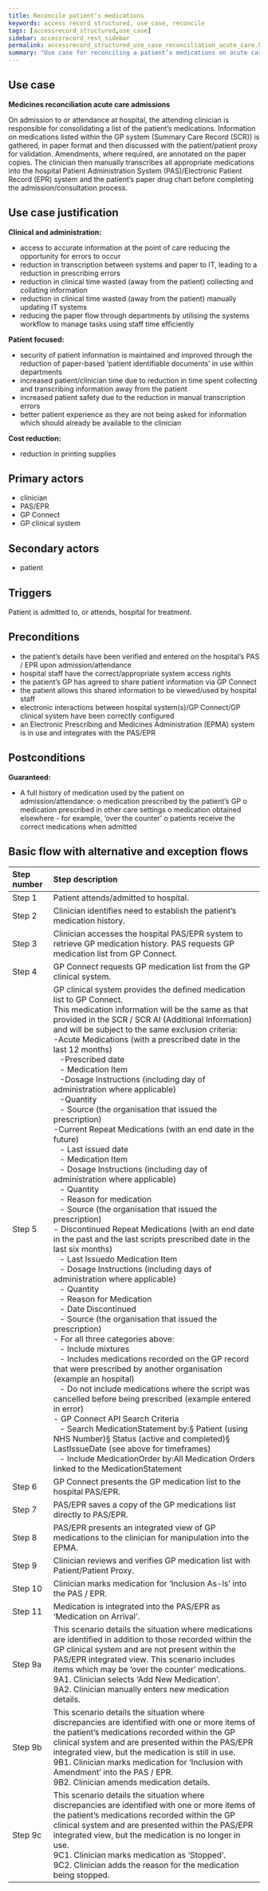```yaml
---
title: Reconcile patient’s medications
keywords: access record structured, use case, reconcile
tags: [accessrecord_structured,use_case]
sidebar: accessrecord_rest_sidebar
permalink: accessrecord_structured_use_case_reconciliation_acute_care.html
summary: "Use case for reconciling a patient’s medications on acute care admission"
---
```


## Use case ##

**Medicines reconciliation acute care admissions**

On admission to or attendance at hospital, the attending clinician is responsible for consolidating a list of the patient’s medications. Information on medications listed within the GP system (Summary Care Record (SCR)) is gathered, in paper format and then discussed with the patient/patient proxy for validation. Amendments, where required, are annotated on the paper copies. The clinician then manually transcribes all appropriate medications into the hospital Patient Administration System (PAS)/Electronic Patient Record (EPR) system and the patient’s paper drug chart before completing the admission/consultation process.

## Use case justification ##

**Clinical and administration:**
-	access to accurate information at the point of care reducing the opportunity for errors to occur
-	reduction in transcription between systems and paper to IT, leading to a reduction in prescribing errors
-	reduction in clinical time wasted (away from the patient) collecting and collating information
-	reduction in clinical time wasted (away from the patient) manually updating IT systems
-	reducing the paper flow through departments by utilising the systems workflow to manage tasks using staff time efficiently

**Patient focused:**
-	security of patient information is maintained and improved through the reduction of paper-based ‘patient identifiable documents’ in use within departments
-	increased patient/clinician time due to reduction in time spent collecting and transcribing information away from the patient
-	increased patient safety due to the reduction in manual transcription errors
-	better patient experience as they are not being asked for information which should already be available to the clinician

**Cost reduction:**
-	reduction in printing supplies

## Primary actors ##
-	clinician
-	PAS/EPR
-	GP Connect
-	GP clinical system

## Secondary actors ##

-	patient

## Triggers ##

Patient is admitted to, or attends, hospital for treatment.

## Preconditions ##

-	the patient’s details have been verified and entered on the hospital’s PAS / EPR upon admission/attendance
-	hospital staff have the correct/appropriate system access rights
-	the patient’s GP has agreed to share patient information via GP Connect
-	the patient allows this shared information to be viewed/used by hospital staff
-	electronic interactions between hospital system(s)/GP Connect/GP clinical system have been correctly configured
-	an Electronic Prescribing and Medicines Administration (EPMA) system is in use and integrates with the PAS/EPR

## Postconditions ##

**Guaranteed:**
-	A full history of medication used by the patient on admission/attendance:
o	medication prescribed by the patient’s GP
o	medication prescribed in other care settings
o	medication obtained elsewhere \- for example, ‘over the counter’
o	patients receive the correct medications when admitted

## Basic flow with alternative and exception flows ##
| Step number | Step description                                                                                                                                                                                                                                                                                                                                                                                                                                                                                                                                                                                                                                                                                                                                                                                                                                                                                                                                                                                                                                                                                                                                                                                                                                                                                                                                                                                                                                                                                                                                                                                                                                                                                                                                                                                                                                                                             |
|:-------------|:----------------------------------------------------------------------------------------------------------------------------------------------------------------------------------------------------------------------------------------------------------------------------------------------------------------------------------------------------------------------------------------------------------------------------------------------------------------------------------------------------------------------------------------------------------------------------------------------------------------------------------------------------------------------------------------------------------------------------------------------------------------------------------------------------------------------------------------------------------------------------------------------------------------------------------------------------------------------------------------------------------------------------------------------------------------------------------------------------------------------------------------------------------------------------------------------------------------------------------------------------------------------------------------------------------------------------------------------------------------------------------------------------------------------------------------------------------------------------------------------------------------------------------------------------------------------------------------------------------------------------------------------------------------------------------------------------------------------------------------------------------------------------------------------------------------------------------------------------------------------------------------------|
| Step  1     | Patient attends/admitted to  hospital.                                                                                                                                                                                                                                                                                                                                                                                                                                                                                                                                                                                                                                                                                                                                                                                                                                                                                                                                                                                                                                                                                                                                                                                                                                                                                                                                                                                                                                                                                                                                                                                                                                                                                                                                                                                                                                                       |
| Step  2     | Clinician  identifies need to establish the patient’s medication history.                                                                                                                                                                                                                                                                                                                                                                                                                                                                                                                                                                                                                                                                                                                                                                                                                                                                                                                                                                                                                                                                                                                                                                                                                                                                                                                                                                                                                                                                                                                                                                                                                                                                                                                                                                                                                    |
| Step  3     | Clinician  accesses the hospital PAS/EPR system to retrieve GP medication history. PAS  requests GP medication list from GP Connect.                                                                                                                                                                                                                                                                                                                                                                                                                                                                                                                                                                                                                                                                                                                                                                                                                                                                                                                                                                                                                                                                                                                                                                                                                                                                                                                                                                                                                                                                                                                                                                                                                                                                                                                                                         |
| Step  4     | GP  Connect requests GP medication list from the GP clinical system.                                                                                                                                                                                                                                                                                                                                                                                                                                                                                                                                                                                                                                                                                                                                                                                                                                                                                                                                                                                                                                                                                                                                                                                                                                                                                                                                                                                                                                                                                                                                                                                                                                                                                                                                                                                                                         |
| Step  5     | GP  clinical system provides the defined medication list to GP Connect.<br> This medication information will be the same as  that provided in the SCR / SCR AI (Additional Information) and will be  subject to the same exclusion criteria:<br>-Acute Medications (with a prescribed date in  the last 12 months)<br>&nbsp;&nbsp;&nbsp;-Prescribed date<br>&nbsp;&nbsp;&nbsp;-  Medication Item<br>&nbsp;&nbsp;&nbsp;-Dosage Instructions (including day of  administration where applicable)<br>&nbsp;&nbsp;&nbsp;-Quantity<br>&nbsp;&nbsp;&nbsp;-     Source (the organisation that issued the  prescription)<br>-Current Repeat Medications (with an end date  in the future)<br>&nbsp;&nbsp;&nbsp;-     Last issued date<br>&nbsp;&nbsp;&nbsp;-     Medication Item<br>&nbsp;&nbsp;&nbsp;-     Dosage Instructions (including day of  administration where applicable)<br>&nbsp;&nbsp;&nbsp;-     Quantity<br>&nbsp;&nbsp;&nbsp;-     Reason for medication<br>&nbsp;&nbsp;&nbsp;-    Source (the organisation that issued the  prescription)<br>-                     Discontinued Repeat Medications (with an end  date in the past and the last scripts prescribed date in the last six months)<br>&nbsp;&nbsp;&nbsp;-    Last Issuedo     Medication Item<br>&nbsp;&nbsp;&nbsp;-    Dosage Instructions (including days of  administration where applicable)<br>&nbsp;&nbsp;&nbsp;-    Quantity<br>&nbsp;&nbsp;&nbsp;-     Reason for Medication<br>&nbsp;&nbsp;&nbsp;-    Date Discontinued <br>&nbsp;&nbsp;&nbsp;-   Source (the organisation that issued the  prescription)<br>-       For all three categories above:<br>&nbsp;&nbsp;&nbsp;-    Include mixtures<br>&nbsp;&nbsp;&nbsp;-    Includes medications recorded on the GP  record that were prescribed by another organisation (example an hospital)<br>&nbsp;&nbsp;&nbsp;-    Do not include medications where the script  was cancelled before being prescribed (example entered in error) <br>-                     GP Connect API Search Criteria<br>&nbsp;&nbsp;&nbsp;-     Search MedicationStatement  by:§    Patient (using NHS Number)§    Status (active and completed)§    LastIssueDate (see  above for timeframes)<br>&nbsp;&nbsp;&nbsp;-     Include MedicationOrder  by:All  Medication Orders linked to the MedicationStatement  |
| Step  6     | GP Connect presents the GP  medication list to the hospital PAS/EPR.                                                                                                                                                                                                                                                                                                                                                                                                                                                                                                                                                                                                                                                                                                                                                                                                                                                                                                                                                                                                                                                                                                                                                                                                                                                                                                                                                                                                                                                                                                                                                                                                                                                                                                                                                                                                                         |
| Step  7     | PAS/EPR  saves a copy of the GP medications list directly to PAS/EPR.                                                                                                                                                                                                                                                                                                                                                                                                                                                                                                                                                                                                                                                                                                                                                                                                                                                                                                                                                                                                                                                                                                                                                                                                                                                                                                                                                                                                                                                                                                                                                                                                                                                                                                                                                                                                                        |
| Step  8     | PAS/EPR  presents an integrated view of GP medications to the clinician for  manipulation into the EPMA.                                                                                                                                                                                                                                                                                                                                                                                                                                                                                                                                                                                                                                                                                                                                                                                                                                                                                                                                                                                                                                                                                                                                                                                                                                                                                                                                                                                                                                                                                                                                                                                                                                                                                                                                                                                     |
| Step  9     | Clinician  reviews and verifies GP medication list with Patient/Patient Proxy.                                                                                                                                                                                                                                                                                                                                                                                                                                                                                                                                                                                                                                                                                                                                                                                                                                                                                                                                                                                                                                                                                                                                                                                                                                                                                                                                                                                                                                                                                                                                                                                                                                                                                                                                                                                                               |
| Step  10    | Clinician marks medication  for ‘Inclusion As-Is’ into the PAS / EPR.                                                                                                                                                                                                                                                                                                                                                                                                                                                                                                                                                                                                                                                                                                                                                                                                                                                                                                                                                                                                                                                                                                                                                                                                                                                                                                                                                                                                                                                                                                                                                                                                                                                                                                                                                                                                                        |
| Step  11    | Medication is integrated  into the PAS/EPR as ‘Medication on Arrival’.                                                                                                                                                                                                                                                                                                                                                                                                                                                                                                                                                                                                                                                                                                                                                                                                                                                                                                                                                                                                                                                                                                                                                                                                                                                                                                                                                                                                                                                                                                                                                                                                                                                                                                                                                                                                                       |
| Step  9a    | This scenario details the  situation where medications are identified in addition to those recorded  within the GP clinical system and are not present within the PAS/EPR integrated  view. This scenario includes items which may be ‘over the counter’   medications.<br>9A1.       Clinician selects ‘Add New Medication’.<br>9A2.       Clinician manually enters new medication details.                                                                                                                                                                                                                                                                                                                                                                                                                                                                                                                                                                                                                                                                                                                                                                                                                                                                                                                                                                                                                                                                                                                                                                                                                                                                                                                                                                                                                                                                                                |
| Step  9b    | This scenario details the  situation where discrepancies are identified with one or more items of the  patient’s medications recorded within the GP clinical system and are  presented within the PAS/EPR integrated view, but the medication is still in  use.<br>9B1.       Clinician marks medication for ‘Inclusion with Amendment’   into the PAS / EPR.<br>9B2.       Clinician amends medication details.                                                                                                                                                                                                                                                                                                                                                                                                                                                                                                                                                                                                                                                                                                                                                                                                                                                                                                                                                                                                                                                                                                                                                                                                                                                                                                                                                                                                                                                                             |
| Step  9c    | This scenario details the  situation where discrepancies are identified with one or more items of the  patient’s medications recorded within the GP clinical system and are  presented within the PAS/EPR integrated view, but the medication is no longer  in use.<br>9C1.       Clinician marks medication as ‘Stopped’.<br>9C2.       Clinician adds the reason for the medication being stopped.                                                                                                                                                                                                                                                                                                                                                                                                                                                                                                                                                                                                                                                                                                                                                                                                                                                                                                                                                                                                                                                                                                                                                                                                                                                                                                                                                                                                                                                                                         |
